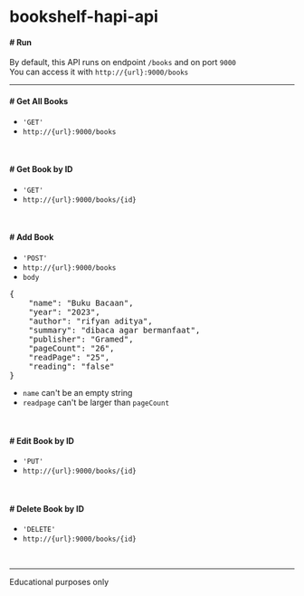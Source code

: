 # bookshelf-hapi-api

#### # Run
By default, this API runs on endpoint `/books` and on port `9000`<br>
You can access it with `http://{url}:9000/books`

---
#### # Get All Books
* `'GET'`
* `http://{url}:9000/books`
<br>

#### # Get Book by ID
* `'GET'`
* `http://{url}:9000/books/{id}`
<br>

#### # Add Book
* `'POST'`
* `http://{url}:9000/books`
* `body`
<pre>{
    "name": "Buku Bacaan",
    "year": "2023",
    "author": "rifyan aditya",
    "summary": "dibaca agar bermanfaat",
    "publisher": "Gramed",
    "pageCount": "26",
    "readPage": "25",
    "reading": "false"
}</pre>
* `name` can't be an empty string
* `readpage` can't be larger than `pageCount`
<br>

#### # Edit Book by ID
* `'PUT'`
* `http://{url}:9000/books/{id}`
<br>

#### # Delete Book by ID
* `'DELETE'`
* `http://{url}:9000/books/{id}`
<br>

---

Educational purposes only
